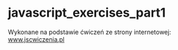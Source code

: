 # javascript_exercises_part1
Wykonane na podstawie ćwiczeń ze strony internetowej: www.jscwiczenia.pl 
